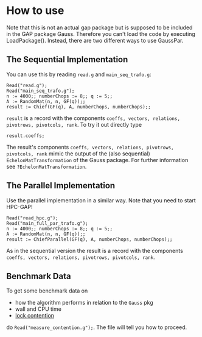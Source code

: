 # How to use

Note that this is not an actual gap package but is supposed to be included in the GAP package Gauss. Therefore you can't load the code by executing LoadPackage(). Instead, there are two different ways to use GaussPar.

## The Sequential Implementation

You can use this by reading `read.g` and `main_seq_trafo.g`:
```
Read("read.g");
Read("main_seq_trafo.g");
n := 4000;; numberChops := 8;; q := 5;;
A := RandomMat(n, n, GF(q));;
result := Chief(GF(q), A, numberChops, numberChops);;
```

`result` is a record with the components `coeffs, vectors, relations, pivotrows, pivotcols, rank`. To try it out directly type
```
result.coeffs;
```
The result's components `coeffs, vectors, relations, pivotrows, pivotcols, rank` mimic the output of the (also sequential) `EchelonMatTransformation` of the Gauss package.
For further information see `?EchelonMatTransformation`.

## The Parallel Implementation

Use the parallel implementation in a similar way. Note that you need to start HPC-GAP!
```
Read("read_hpc.g");
Read("main_full_par_trafo.g");
n := 4000;; numberChops := 8;; q := 5;;
A := RandomMat(n, n, GF(q));;
result := ChiefParallel(GF(q), A, numberChops, numberChops);;
```

As in the sequential version the result is a record with the components `coeffs, vectors, relations, pivotrows, pivotcols, rank`.

## Benchmark Data

To get some benchmark data on
- how the algorithm performs in relation to the `Gauss` pkg
- wall and CPU time
- [lock contention](https://en.wikipedia.org/wiki/Lock_%28computer_science%29#Granularity)

do `Read("measure_contention.g");`. The file will tell you how to proceed.
